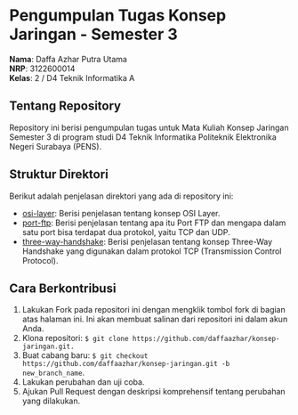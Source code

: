 # Pengumpulan Tugas Konsep Jaringan - Semester 3

**Nama**: Daffa Azhar Putra Utama<br>
**NRP**: 3122600014<br>
**Kelas**: 2 / D4 Teknik Informatika A

## Tentang Repository

Repository ini berisi pengumpulan tugas untuk Mata Kuliah Konsep Jaringan Semester 3 di program studi D4 Teknik Informatika Politeknik Elektronika Negeri Surabaya (PENS).

## Struktur Direktori

Berikut adalah penjelasan direktori yang ada di repository ini:

- <a href="https://github.com/daffaazhar/konsep-jaringan/tree/main/osi-layer">osi-layer</a>: Berisi penjelasan tentang konsep OSI Layer.
- <a href="https://github.com/daffaazhar/konsep-jaringan/tree/main/port-ftp">port-ftp</a>: Berisi penjelasan tentang apa itu Port FTP dan mengapa dalam satu port bisa terdapat dua protokol, yaitu TCP dan UDP.
- <a href="https://github.com/daffaazhar/konsep-jaringan/tree/main/three-way-handshake">three-way-handshake</a>: Berisi penjelasan tentang konsep Three-Way Handshake yang digunakan dalam protokol TCP (Transmission Control Protocol).

## Cara Berkontribusi

1. Lakukan Fork pada repositori ini dengan mengklik tombol fork di bagian atas halaman ini. Ini akan membuat salinan dari repositori ini dalam akun Anda.
2. Klona repositori: `$ git clone https://github.com/daffaazhar/konsep-jaringan.git.`
3. Buat cabang baru: `$ git checkout https://github.com/daffaazhar/konsep-jaringan.git -b new_branch_name`.
4. Lakukan perubahan dan uji coba.
5. Ajukan Pull Request dengan deskripsi komprehensif tentang perubahan yang dilakukan.
